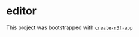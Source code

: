 # editor

This project was bootstrapped with [`create-r3f-app`](https://github.com/utsuboco/create-r3f-app)